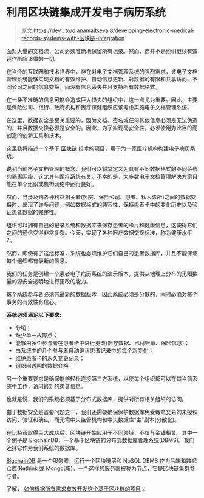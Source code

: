 # 利用区块链集成开发电子病历系统

> 原文:[https://dev . to/dianamaltseva 8/developing-electronic-medical-records-systems-with-区块链-integration](https://dev.to/dianamaltseva8/developing-electronic-medical-records-systems-with-blockchain-integration)

面对大量的文档流，公司必须准确地保留所有记录。然而，这并不是他们继续有效运作所应该做的一切。

在当今的互联网和技术世界中，存在对电子文档管理系统的强烈需求，该电子文档管理系统能够实现文档的有效维护、自动信息更新、对数据的有限和共享访问、不同公司之间的信息交换，而没有信息丢失并且支持所有数据格式。

在一条不准确的信息可能会造成巨大损失的组织中，这一点尤为重要。因此，主要是保险公司、银行、政府机构和医疗保健组织应该考虑实施电子文档管理系统。

在这里，数据安全是至关重要的，因为文档、签名或任何其他信息必须是无法伪造的，并且数据交换必须是安全的。因此，为了实现高安全性，必须使用为此目的而创造的创新工具和技术。

这里我将描述一个基于 [区块链](https://www.blockchain.com/) 技术的项目，用于为一家医疗机构构建电子病历系统。

说到当前电子文档管理的概念，我们可以将其定义为具有不同数据格式的不同系统的隔离网络，这尤其与医疗系统有关。不幸的是，大多数电子文档管理解决方案只能在单个组织或机构网络中运行良好。

然而，当涉及到各种利益相关者(医院、保险公司、患者、私人诊所)之间的数据交换时，出现了许多问题，例如数据格式的兼容性、保持患者卡中的变化历史以及验证患者数据的完整性。

组织可以拥有自己的记录系统和数据库来保存患者的卡片和健康信息，这使得它们之间的通信变得非常复杂。今天，实现了各种医疗数据交换标准，称为健康水平 7。

然而，即使有了这组标准，系统也必须维护它们自己的患者数据库，并且不能保证每个组织都有最新的信息。

我们的任务是创建一个患者电子病历系统的演示版本，提供从地理上分布的无限数量的源安全透明地进行更改的能力。

每个系统参与者必须有最新的数据版本，因此系统必须是分散的，同时必须对每个事务的有效性有信心。

**系统必须满足以下要求:**

*   分销；
*   缺少单一故障点；
*   能够由多个参与者在患者卡中进行更改(医疗数据、已付账单、保险信息)；
*   由系统中的几个参与者自动确认患者记录中的每个新变化；
*   维护患者卡的永久变更记录；
*   组织间透明的数据交换。

另一个重要要求是确保能够轻松连接第三方系统，以便每个组织都可以在其当前系统中工作，访问最新的患者信息。

也就是说，我们的系统必须基于分布式数据库，提供对所有相关组织的访问。

由于数据安全是首要问题之一，我们还需要确保保护数据库免受每笔交易的未授权访问、验证和确认，而无需中央监管机构和中央数据库“主”副本(分散化)。

在比特币取得巨大成功后，区块链开始应用于不同领域，不仅与金钱相关。其中一个例子是 BigchainDB，一个基于区块链的分布式数据库管理系统(DBMS)。我们选择它作为我们系统的数据库。

[BigchainDB](https://smartym.pro/blog/blockchain-practical-usage-comparing-bitcoin-ethereum-bigchaindb/) 是一个服务器，运行一个区块链层和 NoSQL DBMS 作为后端和数据仓库(Rethink 或 MongoDB)。一个这样的服务器被称为节点，它是区块链集群参与者。

了解， [如何根据所有需求有效开发这个基于区块链的项目](https://smartym.pro/blog/building-electronic-medical-records-systems-with-blockchain-integration/) 。